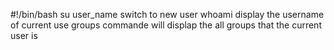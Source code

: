 #!/bin/bash
su user_name switch to new user
whoami display the username of current use
groups commande will displap the all groups that the current user is

